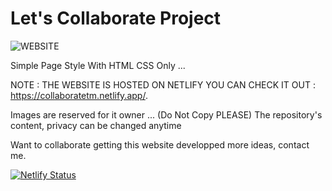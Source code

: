 # Let's Collaborate Project

![WEBSITE](https://user-images.githubusercontent.com/96151694/154663535-f383af9e-efe9-402b-a79a-e2d66b6f1465.png)

Simple Page Style With HTML CSS Only ...

NOTE : THE WEBSITE IS HOSTED ON NETLIFY YOU CAN CHECK IT OUT : https://collaboratetm.netlify.app/.

Images are reserved for it owner ... (Do Not Copy PLEASE)
The repository's content, privacy can be changed anytime

Want to collaborate getting this website developped more ideas, contact me.

[![Netlify Status](https://api.netlify.com/api/v1/badges/0da2905a-e19b-4dd1-8498-addcb911fe6b/deploy-status)](https://app.netlify.com/sites/collaboratetm/deploys)
